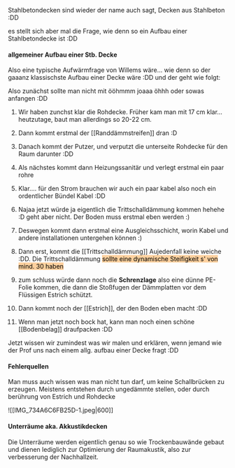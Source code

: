 Stahlbetondecken sind wieder der name auch sagt, Decken aus Stahlbeton :DD

es stellt sich aber mal die Frage, wie denn so ein Aufbau einer Stahlbetondecke ist :DD

#### allgemeiner Aufbau einer Stb. Decke
Also eine typische Aufwärmfrage von Willems wäre... wie denn so der gaaanz klassischste Aufbau einer Decke wäre :DD und der geht wie folgt:

Also zunächst sollte man nicht mit ööhmmm joaaa öhhh oder sowas anfangen :DD


1. Wir haben zunchst klar die Rohdecke. Früher kam man mit 17 cm klar... heutzutage, baut man allerdings so 20-22 cm.

2. Dann kommt erstmal der [[Randdämmstreifen]] dran :D

2. Danach kommt der Putzer, und verputzt die unterseite Rohdecke für den Raum darunter :DD

3. Als nächstes kommt dann Heizungssanitär und verlegt erstmal ein paar rohre 

4. Klar.... für den Strom brauchen wir auch ein paar kabel also noch ein ordentlicher Bündel Kabel :DD

5. Najaa jetzt würde ja eigentlich die Trittschalldämmung kommen hehehe :D geht aber nicht.
   Der Boden muss erstmal eben werden :)

6. Deswegen kommt dann erstmal eine Ausgleichsschicht, worin Kabel und andere installationen untergehen können :)

7. Dann erst, kommt die [[Trittschalldämmung]] Aujedenfall keine weiche :DD. Die Trittschalldämmung <mark style="background: #FFB86CA6;">sollte eine dynamische Steifigkeit s' von mind. 30 haben</mark> 

8. zum schluss würde dann noch die **Schrenzlage** also eine dünne PE-Folie kommen, die dann die Stoßfugen der Dämmplatten vor dem Flüssigen Estrich schützt.

9. Dann kommt noch der [[Estrich]], der den Boden eben macht :DD

10. Wenn man jetzt noch bock hat, kann man noch einen schöne [[Bodenbelag]] draufpacken :DD

Jetzt wissen wir zumindest was wir malen und erklären, wenn jemand wie der Prof uns nach einem allg. aufbau einer Decke fragt :DD

#### Fehlerquellen

Man muss auch wissen was man nicht tun darf, um keine Schallbrücken zu erzeugen. Meistens entstehen durch ungedämmte stellen, oder durch berührung von Estrich und Rohdecke

![[IMG_734A6C6FB25D-1.jpeg|600]]




#### Unterräume aka. Akkustikdecken

Die Unterräume werden eigentlich genau so wie Trockenbauwände gebaut und dienen lediglich zur Optimierung der Raumakustik, also zur verbesserung der Nachhallzeit. 